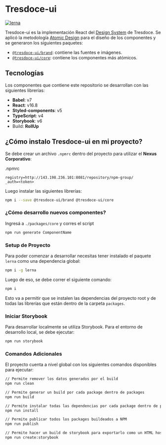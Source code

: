 # Tresdoce-ui 
[![lerna](https://img.shields.io/badge/maintained%20with-lerna-cc00ff.svg)](https://lernajs.io/)

Tresdoce-ui es la implementación React del [Design System](https://uxdesign.cc/everything-you-need-to-know-about-design-systems-54b109851969) de Tresdoce. 
Se aplicó la metodología [Atomic Design](http://atomicdesign.bradfrost.com/chapter-2/) para el diseño de los componentes y se generaron los siguientes paquetes:

- [`@tresdoce-ui/brand`](packages/brand/README.md): contiene las fuentes e imágenes.
- [`@tresdoce-ui/core`](packages/core/README.md): contiene los componentes más atómicos.

## Tecnologías

Los componentes que contiene este repositorio se desarrollan con las siguientes librerías:

- **Babel**: v7
- **React**: v16.8
- **Styled-components**: v5
- **TypeScript**: v4
- **Storybook**: v6
- Build: **RollUp**

## ¿Cómo instalo Tresdoce-ui en mi proyecto?

Se debe crear un archivo `.npmrc` dentro del proyecto para utilizar el **Nexus Corporativo**:

.npmrc

```
registry=http://143.198.236.101:8081/repository/npm-group/
_auth=<token>
```

Luego instalar las siguientes librerías:

```bash
npm i --save @tresdoce-ui/brand @tresdoce-ui/core
```

### ¿Cómo desarrollo nuevos componentes?

Ingresá a `./packages/core` y corres el script 

```bash
npm run generate ComponentName
```

### Setup de Proyecto

Para poder comenzar a desarrollar necesitas tener instalado el paquete `lerna` como una dependencia global:

```bash
npm i -g lerna
```

Luego de eso, se debe correr el siguiente comando:

```bash
npm i
```

Esto va a permitir que se instalen las dependencias del proyecto root y de todas las librerías que están dentro de la carpeta `packages`.

### Iniciar Storybook

Para desarrollar localmente se utiliza Storybook. Para el entorno de desarrollo local, se debe ejecutar:

```bash
npm run storybook
```

### Comandos Adicionales

El proyecto cuenta a nivel global con los siguientes comandos disponibles para ejecutar:

```bash
// Permite remover los datos generados por el build
npm run clean

// Permite generar un build por cada package dentro de packages
npm run build

// Permite instalar todas las dependencias por cada package dentro de packages
npm run install

// Permite publicar todos los packages buildeados a NPM
npm run publish

// Permite hacer un build de storybook para exportarlo como un HTML hosteable
npm run create:storybook
```
